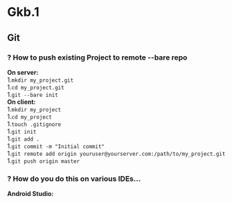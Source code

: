 # Gkb.1
## Git
### ? How to push existing Project to remote --bare repo
**On server:**  
1.`mkdir my_project.git`  
1.`cd my_project.git`  
1.`git --bare init`  
**On client:**  
1.`mkdir my_project`  
1.`cd my_project`  
1.`touch .gitignore`  
1.`git init`  
1.`git add .`  
1.`git commit -m "Initial commit"`  
1.`git remote add origin youruser@yourserver.com:/path/to/my_project.git`  
1.`git push origin master`

### ? How do you do this on various IDEs...
**Android Studio:**
